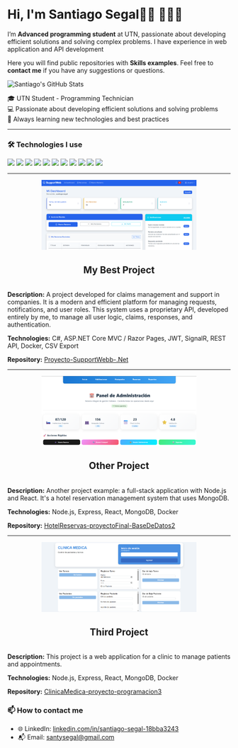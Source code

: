 <h1>Hi, I'm Santiago Segal👋🏽 👨🏽‍💻</h1>
<p>I’m <strong>Advanced programming student</strong> at UTN, passionate about developing efficient solutions and solving complex problems. I have experience in web application and API development</p>

<p>Here you will find public repositories with <strong>Skills examples</strong>. Feel free to <strong>contact me</strong> if you have any suggestions or questions.</p>



<img alt="Santiago's GitHub Stats" src="https://github-readme-stats.vercel.app/api?username=Santucho12&amp;show_icons=true&amp;include_all_commits=true&amp;count_private=true&amp;bg_color=ffffff&amp;title_color=3399ff&amp;text_color=242424ff&amp;icon_color=3455ccff&amp;ring_color=3399ff">


<p>
🎓 UTN Student - Programming Technician<br>
💻 Passionate about developing efficient solutions and solving problems<br>
🚀 Always learning new technologies and best practices
</p>

---

### 🛠️ Technologies I use
<p align="left">
  <img src="https://img.shields.io/badge/-C%23-239120?style=flat&logo=c-sharp&logoColor=white" />
  <img src="https://img.shields.io/badge/-.NET-512BD4?style=flat&logo=dotnet&logoColor=white" />
  <img src="https://img.shields.io/badge/-ASP.NET-512BD4?style=flat&logo=dotnet&logoColor=white" />
  <img src="https://img.shields.io/badge/-ADO.NET-512BD4?style=flat&logo=dotnet&logoColor=white" />
  <img src="https://img.shields.io/badge/-Entity%20Framework-6DB33F?style=flat&logo=.net&logoColor=white" />
  <img src="https://img.shields.io/badge/-SQL-4479A1?style=flat&logo=postgresql&logoColor=white" />
  <img src="https://img.shields.io/badge/-MongoDB-47A248?style=flat&logo=mongodb&logoColor=white" />
  <img src="https://img.shields.io/badge/-Python-3776AB?style=flat&logo=python&logoColor=white" />
  <img src="https://img.shields.io/badge/-xUnit-02569B?style=flat&logo=xunit&logoColor=white" />
  <img src="https://img.shields.io/badge/-Docker-2496ED?style=flat&logo=docker&logoColor=white" />
  <img src="https://img.shields.io/badge/-JWT-000000?style=flat&logo=jsonwebtokens&logoColor=white" />
</p>


---
<div align="center">
  <img src="images/Captura%20de%20pantalla%202025-08-26%20021233.png" width="350" />
  <h2>My Best Project</h2>
</div>

<br>
<b>Description:</b> A project developed for claims management and support in companies. It is a modern and efficient platform for managing requests, notifications, and user roles. This system uses a proprietary API, developed entirely by me, to manage all user logic, claims, responses, and authentication.

<b>Technologies:</b> C#, ASP.NET Core MVC / Razor Pages, JWT, SignalR, REST API, Docker, CSV Export

<b>Repository:</b> <a href="https://github.com/Santucho12/Proyecto-SupportWebb-.Net.git">Proyecto-SupportWebb-.Net</a>


---
<div align="center">
  <img src="images/Captura%20de%20pantalla%202025-08-26%20021812.png" width="350" />
  <h2>Other Project</h2>
</div>

<br>
<b>Description:</b> Another project example: a full-stack application with Node.js and React. It's a hotel reservation management system that uses MongoDB.

<b>Technologies:</b> Node.js, Express, React, MongoDB, Docker

<b>Repository:</b> <a href="https://github.com/Santucho12/HotelReservas-proyectoFinal-BaseDeDatos2.git">HotelReservas-proyectoFinal-BaseDeDatos2</a>

---
<div align="center">
  <img src="images/Captura%20de%20pantalla%202025-08-26%20021942.png" width="350" />
  <h2>Third Project</h2>
</div>

<br>
<b>Description:</b> This project is a web application for a clinic to manage patients and appointments.

<b>Technologies:</b> Node.js, Express, React, MongoDB, Docker

<b>Repository:</b> <a href="https://github.com/Santucho12/ClinicaMedica-proyecto-programacion3.git">ClinicaMedica-proyecto-programacion3</a>


### 📫 How to contact me
- 🌐 LinkedIn: [linkedin.com/in/santiago-segal-18bba3243](https://linkedin.com/in/santiago-segal-18bba3243)
- 📬 Email: santysegal@gmail.com
